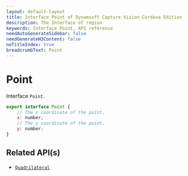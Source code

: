 ```yaml
---
layout: default-layout
title: Interface Point of Dynamsoft Capture Vision Cordova Edition
description: The Interface of region
keywords: Interface Point, API reference
needAutoGenerateSidebar: false
needGenerateH3Content: false
noTitleIndex: true
breadcrumbText: Point
---
```


# Point

Interface `Point`.

```js
export interface Point {
    // The x coordinate of the point.
    x: number;
    // The y coordinate of the point.
    y: number;
}
```

## Related API(s)

- [`Quadrilateral`](interface-quadrilateral.md)
